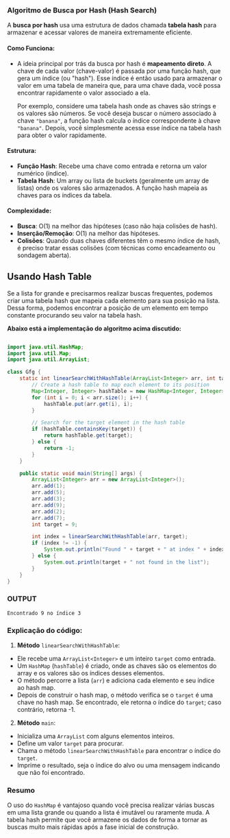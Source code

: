 ### Algoritmo de Busca por Hash (Hash Search)

A **busca por hash** usa uma estrutura de dados chamada **tabela hash** para armazenar e acessar valores de maneira
extremamente eficiente.

#### Como Funciona:

- A ideia principal por trás da busca por hash é **mapeamento direto**. A chave de cada valor (chave-valor) é passada
  por uma função hash, que gera um índice (ou "hash"). Esse índice é então usado para armazenar o valor em uma tabela de
  maneira que, para uma chave dada, você possa encontrar rapidamente o valor associado a ela.

  Por exemplo, considere uma tabela hash onde as chaves são strings e os valores são números. Se você deseja buscar o
  número associado à chave `"banana"`, a função hash calcula o índice correspondente à chave `"banana"`. Depois, você
  simplesmente acessa esse índice na tabela hash para obter o valor rapidamente.

#### Estrutura:

- **Função Hash**: Recebe uma chave como entrada e retorna um valor numérico (índice).
- **Tabela Hash**: Um array ou lista de buckets (geralmente um array de listas) onde os valores são armazenados. A
  função hash mapeia as chaves para os índices da tabela.

#### Complexidade:

- **Busca**: O(1) na melhor das hipóteses (caso não haja colisões de hash).
- **Inserção/Remoção**: O(1) na melhor das hipóteses.
- **Colisões**: Quando duas chaves diferentes têm o mesmo índice de hash, é preciso tratar essas colisões (com técnicas
  como encadeamento ou sondagem aberta).

## Usando Hash Table
Se a lista for grande e precisarmos realizar buscas frequentes, podemos criar uma tabela hash que mapeia cada elemento
para sua posição na lista. Dessa forma, podemos encontrar a posição de um elemento em tempo constante procurando seu
valor na tabela hash.

**Abaixo está a implementação do algoritmo acima discutido:**

```Java

import java.util.HashMap;
import java.util.Map;
import java.util.ArrayList;

class Gfg {
    static int linearSearchWithHashTable(ArrayList<Integer> arr, int target) {
        // Create a hash table to map each element to its position
        Map<Integer, Integer> hashTable = new HashMap<Integer, Integer>();
        for (int i = 0; i < arr.size(); i++) {
            hashTable.put(arr.get(i), i);
        }

        // Search for the target element in the hash table
        if (hashTable.containsKey(target)) {
            return hashTable.get(target);
        } else {
            return -1;
        }
    }

    public static void main(String[] args) {
        ArrayList<Integer> arr = new ArrayList<Integer>();
        arr.add(1);
        arr.add(5);
        arr.add(3);
        arr.add(9);
        arr.add(2);
        arr.add(7);
        int target = 9;

        int index = linearSearchWithHashTable(arr, target);
        if (index != -1) {
            System.out.println("Found " + target + " at index " + index);
        } else {
            System.out.println(target + " not found in the list");
        }
    }
}
```

### OUTPUT
`Encontrado 9 no índice 3`

### Explicação do código:

1. **Método** `linearSearchWithHashTable`:
- Ele recebe uma `ArrayList<Integer>` e um inteiro `target` como entrada.
- Um `HashMap` (`hashTable`) é criado, onde as chaves são os elementos do array e os valores são os índices desses
  elementos.
- O método percorre a lista (`arr`) e adiciona cada elemento e seu índice ao hash map.
- Depois de construir o hash map, o método verifica se o `target` é uma chave no hash map. Se encontrado, ele retorna o
  índice do `target`; caso contrário, retorna -1.

2. **Método** `main`:
- Inicializa uma `ArrayList` com alguns elementos inteiros.
- Define um valor `target` para procurar.
- Chama o método `linearSearchWithHashTable` para encontrar o índice do `target`.
- Imprime o resultado, seja o índice do alvo ou uma mensagem indicando que não foi encontrado.

### Resumo
O uso do `HashMap` é vantajoso quando você precisa realizar várias buscas em uma lista grande ou quando a lista é
imutável ou raramente muda. A tabela hash permite que você armazene os dados de forma a tornar as buscas muito mais
rápidas após a fase inicial de construção.